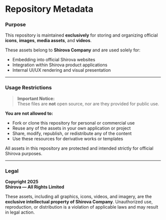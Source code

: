 # Repository Metadata

### Purpose

This repository is maintained **exclusively** for storing and organizing official **icons**, **images**, **media assets**, and **videos**.

These assets belong to **Shirova Company** and are used solely for:

- Embedding into official Shirova websites  
- Integration within Shirova product applications  
- Internal UI/UX rendering and visual presentation  

---

### Usage Restrictions

> **Important Notice:**  
> These files are **not** open source, nor are they provided for public use.

**You are not allowed to:**

- Fork or clone this repository for personal or commercial use  
- Reuse any of the assets in your own application or project  
- Share, modify, republish, or redistribute any of the content  
- Use these resources for derivative works or templates  

All assets in this repository are protected and intended strictly for official Shirova purposes.

---

### Legal

**Copyright 2025  
Shirova — All Rights Limited**

These assets, including all graphics, icons, videos, and imagery, are the **exclusive intellectual property of Shirova Company**. Unauthorized use, reproduction, or distribution is a violation of applicable laws and may result in legal action.

